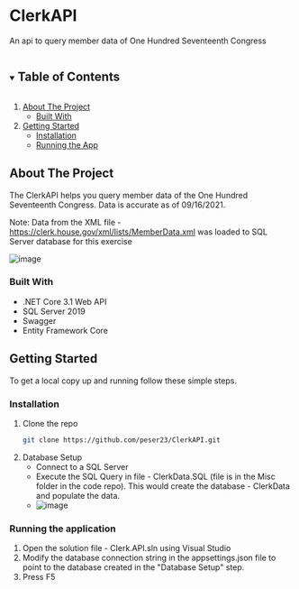 # ClerkAPI
An api to query member data of One Hundred Seventeenth Congress

<!-- TABLE OF CONTENTS -->
<details open="open">
  <summary><h2 style="display: inline-block">Table of Contents</h2></summary>
  <ol>
    <li>
      <a href="#about-the-project">About The Project</a>
      <ul>
        <li><a href="#built-with">Built With</a></li>
      </ul>
    </li>
    <li>
      <a href="#getting-started">Getting Started</a>
      <ul>
        <li><a href="#installation">Installation</a></li>
        <li><a href="#running-the-application">Running the App</a></li>
      </ul>
    </li>

  </ol>
</details>

<!-- ABOUT THE PROJECT -->
## About The Project
  The ClerkAPI helps you query member data of the One Hundred Seventeenth Congress. Data is accurate as of 09/16/2021. 
  
  Note: Data from the XML file - https://clerk.house.gov/xml/lists/MemberData.xml was loaded to SQL Server database for this exercise
  
![image](https://user-images.githubusercontent.com/16979841/133715060-91b8324c-68d7-4708-87af-163c86379238.png)

### Built With

* []().NET Core 3.1 Web API
* []()SQL Server 2019
* []()Swagger
* []()Entity Framework Core

<!-- GETTING STARTED -->
## Getting Started

To get a local copy up and running follow these simple steps.


### Installation

1. Clone the repo
   ```sh
   git clone https://github.com/peser23/ClerkAPI.git
   ```
2. Database Setup
   * []()Connect to a SQL Server
   * []()Execute the SQL Query in file - ClerkData.SQL (file is in the Misc folder in the code repo). This would create the database - ClerkData and populate the data.
   * ![image](https://user-images.githubusercontent.com/16979841/133716224-03cd506d-4f3e-41e9-a04e-f60fa80f8cde.png)

 ### Running the application
 1. Open the solution file - Clerk.API.sln using Visual Studio 
 2. Modify the database connection string in the appsettings.json file to point to the database created in the "Database Setup" step.
 3. Press F5

